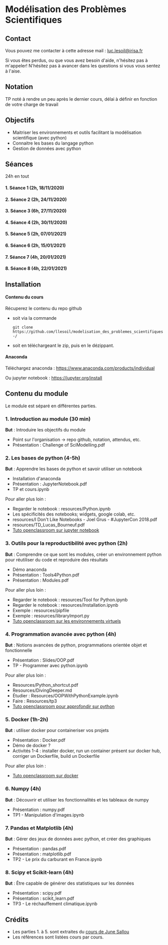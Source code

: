 # Modélisation des Problèmes Scientifiques

## Contact

Vous pouvez me contacter à cette adresse mail : luc.lesoil@irisa.fr

Si vous êtes perdus, ou que vous avez besoin d'aide, n'hésitez pas à m'appeler! N'hésitez pas à avancer dans les questions si vous vous sentez à l'aise.

## Notation

TP noté à rendre un peu après le dernier cours, délai à définir en fonction de votre charge de travail

## Objectifs

- Maitriser les environnements et outils facilitant la modélisation scientifique (avec python)
- Connaitre les bases du langage python
- Gestion de données avec python

## Séances

24h en tout

#### 1. Séance 1 (2h, 18/11/2020)
#### 2. Séance 2 (2h, 24/11/2020)
#### 3. Séance 3 (6h, 27/11/2020)
#### 4. Séance 4 (2h, 30/11/2020)
#### 5. Séance 5 (2h, 07/01/2021)
#### 6. Séance 6 (2h, 15/01/2021)
#### 7. Séance 7 (4h, 20/01/2021)
#### 8. Séance 8 (4h, 22/01/2021)


## Installation 

#### Contenu du cours

Récuperez le contenu du repo github

- soit via la commande

  `git clone https://github.com/llesoil/modelisation_des_problemes_scientifiques-/`

- soit en téléchargeant le zip, puis en le dézippant.

#### Anaconda

Téléchargez anaconda : https://www.anaconda.com/products/individual

Ou jupyter notebook : https://jupyter.org/install


## Contenu du module

Le module est séparé en différentes parties.

### 1. Introduction au module (30 min)

**But** : Introduire les objectifs du module

- Point sur l'organisation -> repo github, notation, attendus, etc.
- Présentation : Challenge of SciModelling.pdf

### 2. Les bases de python (4-5h)

**But** : Apprendre les bases de python et savoir utiliser un notebook

- Installation d'anaconda
- Présentation : JupyterNotebook.pdf
- TP et cours.ipynb

Pour aller plus loin :
- Regarder le notebook : resources/Python.ipynb
- Les spécificités des notebooks; widgets, google colab, etc.
- resources/I Don't Like Notebooks - Joel Grus - #JupyterCon 2018.pdf
- resources/TD_Lucas_Bourneuf.pdf
- [Tuto openclassroom sur jupyter notebook](https://openclassrooms.com/fr/courses/4452741-decouvrez-les-librairies-python-pour-la-data-science/5574801-faites-vos-premiers-pas-dans-un-notebook-jupyter)

### 3. Outils pour la reproductibilité avec python (2h)

**But** : Comprendre ce que sont les modules, créer un environnement python pour réutiliser du code et reproduire des résultats

- Démo anaconda
- Présentation : Tools4Python.pdf
- Présentation : Modules.pdf

Pour aller plus loin :
- Regarder le notebook : resources/Tool for Python.ipynb
- Regarder le notebook : resources/Installation.ipynb
- Exemple : resources/pipfile
- Exemple : resources/libraryImport.py
- [Tuto openclassroom sur les environnements virtuels](https://openclassrooms.com/fr/courses/6951236-mettez-en-place-votre-environnement-python/7014018-creez-votre-premier-environnement-virtuel)

### 4. Programmation avancée avec python (4h)

**But** : Notions avancées de python, programmations orientée objet et fonctionnelle

- Présentation : Slides/OOP.pdf
- TP - Programmer avec python.ipynb

Pour aller plus loin :
- Resources/Python_shortcut.pdf
- Resources/DivingDeeper.md
- Étudier : Resources/OOPWithPythonExample.ipynb
- Faire : Resources/tp3
- [Tuto openclassroom pour approfondir sur python](https://openclassrooms.com/fr/courses/235344-apprenez-a-programmer-en-python)

### 5. Docker (1h-2h)

**But** : utiliser docker pour containeriser vos projets

- Présentation : Docker.pdf
- Démo de docker ?
- Activités 1-4 : installer docker, run un container présent sur docker hub, corriger un Dockerfile, build un Dockerfile

Pour aller plus loin :
- [Tuto openclassroom sur docker](https://openclassrooms.com/fr/courses/2035766-optimisez-votre-deploiement-en-creant-des-conteneurs-avec-docker/6211306-decouvrez-les-conteneurs)

### 6. Numpy (4h)

**But** : Découvrir et utiliser les fonctionnalités et les tableaux de numpy

- Présentation : numpy.pdf
- TP1 - Manipulation d'images.ipynb

### 7. Pandas et Matplotlib (4h)

**But** : Gérer des jeux de données avec python, et créer des graphiques

- Présentation : pandas.pdf
- Présentation : matplotlib.pdf
- TP2 - Le prix du carburant en France.ipynb

### 8. Scipy et Scikit-learn (4h)

**But** : Être capable de générer des statistiques sur les données

- Présentation : scipy.pdf
- Présentation : scikit_learn.pdf
- TP3 - Le réchauffement climatique.ipynb

## Crédits

- Les parties 1. à 5. sont extraites du [cours de June Sallou](https://github.com/Jnsll/ModelisationScientifique)
- Les références sont listées cours par cours.

